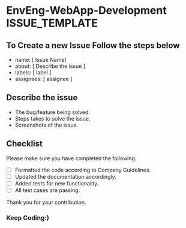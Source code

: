 # EnvEng-WebApp-Development ISSUE_TEMPLATE

## To Create a new Issue Follow the steps below

- name: [ Issue Name]
- about: [ Describe the issue ]
- labels: [ label ]
- assignees: [ assignee ]

## Describe the issue

- The bug/feature being solved.
- Steps takes to solve the issue.
- Screenshots of the issue.

## Checklist

Please make sure you have completed the following:

- [ ] Formatted the code according to Company Guidelines.
- [ ] Updated the documentation accordingly.
- [ ] Added tests for new functionality.
- [ ] All test cases are passing.

Thank you for your contribution.

### Keep Coding:)
